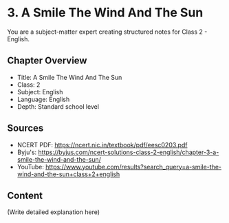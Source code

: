 # 3. A Smile The Wind And The Sun

You are a subject-matter expert creating structured notes for Class 2 - English.

## Chapter Overview
- Title: A Smile The Wind And The Sun
- Class: 2
- Subject: English
- Language: English
- Depth: Standard school level

## Sources
- NCERT PDF: https://ncert.nic.in/textbook/pdf/eesc0203.pdf
- Byju's: https://byjus.com/ncert-solutions-class-2-english/chapter-3-a-smile-the-wind-and-the-sun/
- YouTube: https://www.youtube.com/results?search_query=a-smile-the-wind-and-the-sun+class+2+english

## Content
(Write detailed explanation here)
